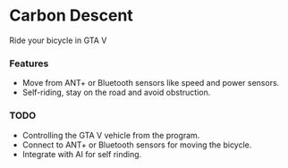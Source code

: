 # Carbon Descent
Ride your bicycle in GTA V

### Features
- Move from ANT+ or Bluetooth sensors like speed and power sensors.
- Self-riding, stay on the road and avoid obstruction.

### TODO
- Controlling the GTA V vehicle from the program.
- Connect to  ANT+ or Bluetooth sensors for moving the bicycle.
- Integrate with AI for self rinding.
